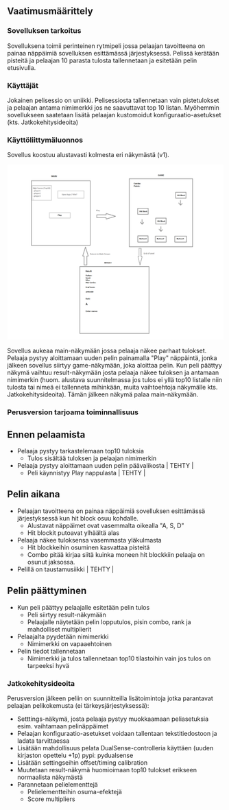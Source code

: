 ## Vaatimusmäärittely

### Sovelluksen tarkoitus

Sovelluksena toimii perinteinen rytmipeli jossa pelaajan tavoitteena on painaa näppäimiä sovelluksen esittämässä järjestyksessä. Pelissä kerätään pisteitä ja pelaajan 10 parasta tulosta tallennetaan
ja esitetään pelin etusivulla.

### Käyttäjät

Jokainen pelisessio on uniikki. Pelisessiosta tallennetaan vain pistetulokset ja pelaajan antama nimimerkki jos ne saavuttavat top 10 listan. Myöhemmin sovellukseen saatetaan lisätä pelaajan kustomoidut
konfiguraatio-asetukset (kts. Jatkokehitysideoita)

### Käyttöliittymäluonnos

Sovellus koostuu alustavasti kolmesta eri näkymästä (v1).

<img src="https://github.com/koenol/ot-harjoitustyo/blob/main/rhythm-game/dokumentaatio/kuvat/kayttoliittyma-hahmotelma-v1.png" width="750">

Sovellus aukeaa main-näkymään jossa pelaaja näkee parhaat tulokset. Pelaaja pystyy aloittamaan uuden pelin painamalla "Play" näppäintä, jonka jälkeen sovellus siirtyy game-näkymään, joka aloittaa pelin. Kun peli päättyy
näkymä vaihtuu result-näkymään josta pelaaja näkee tuloksen ja antamaan nimimerkin (huom. alustava suunnitelmassa jos tulos ei yllä top10 listalle niin tulosta tai nimeä ei tallenneta mihinkään, muita vaihtoehtoja näkymälle kts. Jatkokehitysideoita).
Tämän jälkeen näkymä palaa main-näkymään.

### Perusversion tarjoama toiminnallisuus

## Ennen pelaamista

-   Pelaaja pystyy tarkastelemaan top10 tuloksia
    -   Tulos sisältää tuloksen ja pelaajan nimimerkin
-   Pelaaja pystyy aloittamaan uuden pelin päävalikosta | TEHTY |
    -   Peli käynnistyy Play nappulasta | TEHTY |

## Pelin aikana

-   Pelaajan tavoitteena on painaa näppäimiä sovelluksen esittämässä järjestyksessä kun hit block osuu kohdalle.
    -   Alustavat näppäimet ovat vasemmalta oikealla "A, S, D"
    -   Hit blockit putoavat ylhäältä alas
-   Pelaaja näkee tuloksensa vasemmasta yläkulmasta
    -   Hit blockkeihin osuminen kasvattaa pisteitä
    -   Combo pitää kirjaa siitä kuinka moneen hit blockkiin pelaaja on osunut jaksossa.
-   Pelillä on taustamusiikki | TEHTY |

## Pelin päättyminen

-   Kun peli päättyy pelaajalle esitetään pelin tulos
    -   Peli siirtyy result-näkymään
    -   Pelaajalle näytetään pelin lopputulos, pisin combo, rank ja mahdolliset multiplierit
-   Pelaajalta pyydetään nimimerkki
    -   Nimimerkki on vapaaehtoinen
-   Pelin tiedot tallennetaan
    -   Nimimerkki ja tulos tallennetaan top10 tilastoihin vain jos tulos on tarpeeksi hyvä

### Jatkokehitysideoita

Perusversion jälkeen peliin on suunnitteilla lisätoimintoja jotka parantavat pelaajan pelikokemusta (ei tärkeysjärjestyksessä):

-   Setttings-näkymä, josta pelaaja pystyy muokkaamaan peliasetuksia esim. vaihtamaan pelinäppäimet
-   Pelaajan konfiguraatio-asetukset voidaan tallentaan tekstitiedostoon ja ladata tarvittaessa
-   Lisätään mahdollisuus pelata DualSense-controlleria käyttäen (uuden kirjaston opettelu +1p) pypi: pydualsense
-   Lisätään settingseihin offset/timing calibration
-   Muutetaan result-näkymä huomioimaan top10 tulokset erikseen normaalista näkymästä
-   Parannetaan pelielementtejä
    -   Pelielementteihin osuma-efektejä
    -   Score multipliers
